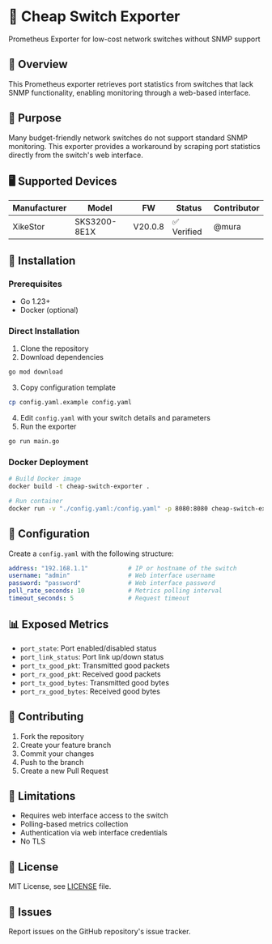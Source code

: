 # 🔌 Cheap Switch Exporter

Prometheus Exporter for low-cost network switches without SNMP support

## 📖 Overview

This Prometheus exporter retrieves port statistics from switches that lack SNMP functionality, enabling monitoring through a web-based interface.

## 🎯 Purpose

Many budget-friendly network switches do not support standard SNMP monitoring. This exporter provides a workaround by scraping port statistics directly from the switch's web interface.

## 🖥️ Supported Devices

| Manufacturer | Model | FW | Status | Contributor |
|--------------|-------|----|--------|-------------|
| XikeStor | SKS3200-8E1X | V20.0.8 | ✅ Verified | @mura |

## 🚀 Installation

### Prerequisites

- Go 1.23+
- Docker (optional)

### Direct Installation

1. Clone the repository
2. Download dependencies
```bash
go mod download
```

3. Copy configuration template
```bash
cp config.yaml.example config.yaml
```

4. Edit `config.yaml` with your switch details and parameters
5. Run the exporter
```bash
go run main.go
```

### Docker Deployment

```bash
# Build Docker image
docker build -t cheap-switch-exporter .

# Run container
docker run -v "./config.yaml:/config.yaml" -p 8080:8080 cheap-switch-exporter
```

## 📝 Configuration

Create a `config.yaml` with the following structure:

```yaml
address: "192.168.1.1"           # IP or hostname of the switch
username: "admin"                # Web interface username
password: "password"             # Web interface password
poll_rate_seconds: 10            # Metrics polling interval
timeout_seconds: 5               # Request timeout
```

## 📊 Exposed Metrics

- `port_state`: Port enabled/disabled status
- `port_link_status`: Port link up/down status
- `port_tx_good_pkt`: Transmitted good packets
- `port_rx_good_pkt`: Received good packets
- `port_tx_good_bytes`: Transmitted good bytes
- `port_rx_good_bytes`: Received good bytes

## 🤝 Contributing

1. Fork the repository
2. Create your feature branch
3. Commit your changes
4. Push to the branch
5. Create a new Pull Request

## 🚨 Limitations

- Requires web interface access to the switch
- Polling-based metrics collection
- Authentication via web interface credentials
- No TLS

## 📄 License

MIT License, see [LICENSE](LICENSE) file.

## 🐛 Issues

Report issues on the GitHub repository's issue tracker.
